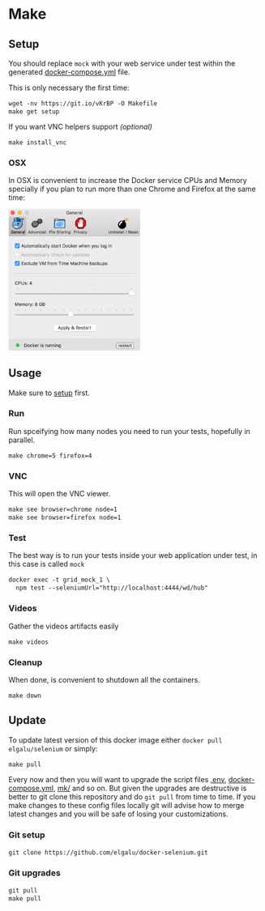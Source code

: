# Make

## Setup
You should replace `mock` with your web service under test within the generated [docker-compose.yml][] file.

This is only necessary the first time:

    wget -nv https://git.io/vKrBP -O Makefile
    make get setup

If you want VNC helpers support _(optional)_

    make install_vnc

### OSX
In OSX is convenient to increase the Docker service CPUs and Memory specially if you plan to run more than one Chrome and Firefox at the same time:

<img id="cpu" width="260" src="../images/Docker_Mac_CPUs_Memory.png" />

## Usage
Make sure to [setup](#setup) first.

### Run
Run spceifying how many nodes you need to run your tests, hopefully in parallel.

    make chrome=5 firefox=4

### VNC
This will open the VNC viewer.

    make see browser=chrome node=1
    make see browser=firefox node=1

### Test
The best way is to run your tests inside your web application under test, in this case is called `mock`

    docker exec -t grid_mock_1 \
      npm test --seleniumUrl="http://localhost:4444/wd/hub"

### Videos
Gather the videos artifacts easily

    make videos

### Cleanup
When done, is convenient to shutdown all the containers.

    make down

## Update
To update latest version of this docker image either `docker pull elgalu/selenium` or simply:

    make pull

Every now and then you will want to upgrade the script files [.env](../.env), [docker-compose.yml][], [mk/](../mk) and so on.
But given the upgrades are destructive is better to git clone this repository and do `git pull` from time to time.
If you make changes to these config files locally git will advise how to merge latest changes and you will be safe of losing your customizations.

### Git setup
    git clone https://github.com/elgalu/docker-selenium.git

### Git upgrades
    git pull
    make pull

[docker-compose.yml]: ../docker-compose.yml
